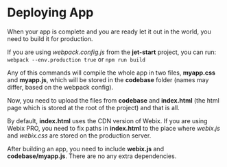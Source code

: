 # Deploying App

When your app is complete and you are ready let it out in the world, you need to build it for production.

If you are using *webpack.config.js* from the **jet-start** project, you can run:
`webpack --env.production true` 
or 
`npm run build`

Any of this commands will compile the whole app in two files, **myapp.css** and **myapp.js**, which will be stored in the **codebase** folder (names may differ, based on the webpack config).

Now, you need to upload the files from **codebase** and **index.html** (the html page which is stored at the root of the project) and that is all.

By default, **index.html** uses the CDN version of Webix. If you are using Webix PRO, you need to fix paths in **index.html** to the place where *webix.js* and *webix.css* are stored on the production server. 

After building an app, you need to include **webix.js** and **codebase/myapp.js**. There are no any extra dependencies.